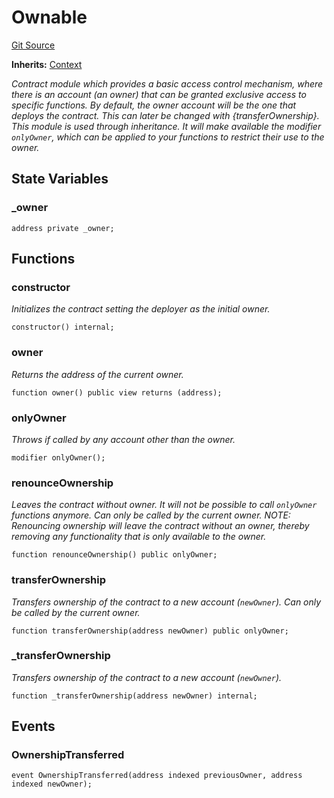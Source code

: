 # Ownable
[Git Source](https://github.com/Sotatek-LoiNguyen2/ignition-sc/blob/6fd47416ac9b148d4f43e8bb90a990315ae49b42/contracts/test/USDT_BSC.sol)

**Inherits:**
[Context](/contracts/utils/Context.sol/abstract.Context.md)

*Contract module which provides a basic access control mechanism, where
there is an account (an owner) that can be granted exclusive access to
specific functions.
By default, the owner account will be the one that deploys the contract. This
can later be changed with {transferOwnership}.
This module is used through inheritance. It will make available the modifier
`onlyOwner`, which can be applied to your functions to restrict their use to
the owner.*


## State Variables
### _owner

```solidity
address private _owner;
```


## Functions
### constructor

*Initializes the contract setting the deployer as the initial owner.*


```solidity
constructor() internal;
```

### owner

*Returns the address of the current owner.*


```solidity
function owner() public view returns (address);
```

### onlyOwner

*Throws if called by any account other than the owner.*


```solidity
modifier onlyOwner();
```

### renounceOwnership

*Leaves the contract without owner. It will not be possible to call
`onlyOwner` functions anymore. Can only be called by the current owner.
NOTE: Renouncing ownership will leave the contract without an owner,
thereby removing any functionality that is only available to the owner.*


```solidity
function renounceOwnership() public onlyOwner;
```

### transferOwnership

*Transfers ownership of the contract to a new account (`newOwner`).
Can only be called by the current owner.*


```solidity
function transferOwnership(address newOwner) public onlyOwner;
```

### _transferOwnership

*Transfers ownership of the contract to a new account (`newOwner`).*


```solidity
function _transferOwnership(address newOwner) internal;
```

## Events
### OwnershipTransferred

```solidity
event OwnershipTransferred(address indexed previousOwner, address indexed newOwner);
```

